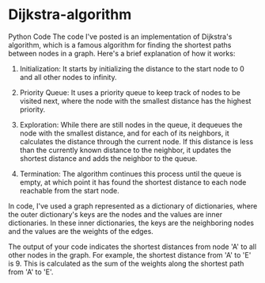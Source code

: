 # Dijkstra-algorithm
Python Code
The code I've posted is an implementation of Dijkstra's algorithm, which is a famous algorithm for finding the shortest paths between nodes in a graph. Here's a brief explanation of how it works:

1. Initialization: It starts by initializing the distance to the start node to 0 and all other nodes to infinity.

2. Priority Queue: It uses a priority queue to keep track of nodes to be visited next, where the node with the smallest distance has the highest priority.

3. Exploration: While there are still nodes in the queue, it dequeues the node with the smallest distance, and for each of its neighbors, it calculates the distance through the current node. If this distance is less than the currently known distance to the neighbor, it updates the shortest distance and adds the neighbor to the queue.

4. Termination: The algorithm continues this process until the queue is empty, at which point it has found the shortest distance to each node reachable from the start node.

In code, I've used a graph represented as a dictionary of dictionaries, where the outer dictionary's keys are the nodes and the values are inner dictionaries. In these inner dictionaries, the keys are the neighboring nodes and the values are the weights of the edges.

The output of your code indicates the shortest distances from node 'A' to all other nodes in the graph. For example, the shortest distance from 'A' to 'E' is 9. This is calculated as the sum of the weights along the shortest path from 'A' to 'E'. 
